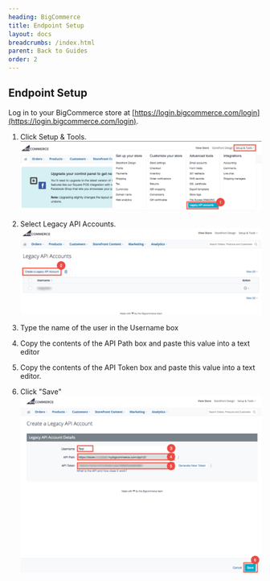 ```yaml
---
heading: BigCommerce
title: Endpoint Setup
layout: docs
breadcrumbs: /index.html
parent: Back to Guides
order: 2
---
```

## Endpoint Setup

Log in to your BigCommerce store at [https://login.bigcommerce.com/login](https://login.bigcommerce.com/login).
1. Click Setup & Tools.
![BigCommerce Connected App step 1](img/BigCommerceAPI1.png)

2. Select Legacy API Accounts.
![BigCommerce Connected App step 2](img/BigCommerceAPI2.png)

3. Type the name of the user in the Username box

4. Copy the contents of the API Path box and paste this value into a text editor

5. Copy the contents of the API Token box and paste this value into a text editor.

6. Click "Save"
![BigCommerce Connected App step 3](img/BigCommerceAPI3.png)

